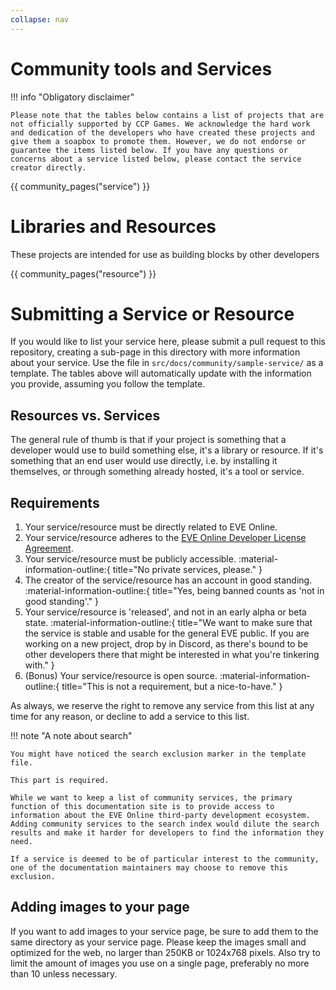 ```yaml
---
collapse: nav
---
```

# Community tools and Services

!!! info "Obligatory disclaimer"

    Please note that the tables below contains a list of projects that are not officially supported by CCP Games. We acknowledge the hard work and dedication of the developers who have created these projects and give them a soapbox to promote them. However, we do not endorse or guarantee the items listed below. If you have any questions or concerns about a service listed below, please contact the service creator directly.

{{ community_pages("service") }}

# Libraries and Resources

These projects are intended for use as building blocks by other developers

{{ community_pages("resource") }}

# Submitting a Service or Resource

If you would like to list your service here, please submit a pull request to this repository, creating a sub-page in this directory with more information about your service. Use the file in `src/docs/community/sample-service/` as a template. The tables above will automatically update with the information you provide, assuming you follow the template.

## Resources vs. Services

The general rule of thumb is that if your project is something that a developer would use to build something else, it's a library or resource. If it's something that an end user would use directly, i.e. by installing it themselves, or through something already hosted, it's a tool or service.

## Requirements

1. Your service/resource must be directly related to EVE Online.
2. Your service/resource adheres to the [EVE Online Developer License Agreement](/license-agreement).
3. Your service/resource must be publicly accessible. :material-information-outline:{ title="No private services, please." }
4. The creator of the service/resource has an account in good standing. :material-information-outline:{ title="Yes, being banned counts as 'not in good standing'." }
5. Your service/resource is 'released', and not in an early alpha or beta state. :material-information-outline:{ title="We want to make sure that the service is stable and usable for the general EVE public. If you are working on a new project, drop by in Discord, as there's bound to be other developers there that might be interested in what you're tinkering with." }
6. (Bonus) Your service/resource is open source. :material-information-outline:{ title="This is not a requirement, but a nice-to-have." }

As always, we reserve the right to remove any service from this list at any time for any reason, or decline to add a service to this list.

!!! note "A note about search"

    You might have noticed the search exclusion marker in the template file.

    This part is required.

    While we want to keep a list of community services, the primary function of this documentation site is to provide access to information about the EVE Online third-party development ecosystem.
    Adding community services to the search index would dilute the search results and make it harder for developers to find the information they need.

    If a service is deemed to be of particular interest to the community, one of the documentation maintainers may choose to remove this exclusion.

## Adding images to your page

If you want to add images to your service page, be sure to add them to the same directory as your service page. Please keep the images small and optimized for the web, no larger than 250KB or 1024x768 pixels. Also try to limit the amount of images you use on a single page, preferably no more than 10 unless necessary.
